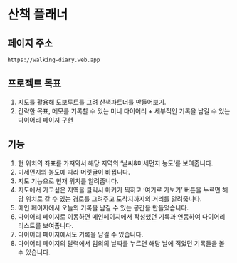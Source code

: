 # 산책 플래너

## 페이지 주소

    https://walking-diary.web.app

## 프로젝트 목표

1. 지도를 활용해 도보루트를 그려 산책파트너를 만들어보기.
2. 간략한 목표, 메모를 기록할 수 있는 미니 다이어리 + 세부적인 기록을 남길 수 있는 다이어리 페이지 구현

## 기능

1. 현 위치의 좌표를 가져와서 해당 지역의 ‘날씨&미세먼지 농도’를 보여줍니다.
2. 미세먼지의 농도에 따라 머릿글이 바뀝니다.
3. 지도 기능으로 현재 위치를 알려줍니다.
4. 지도에서 가고싶은 지역을 클릭시 마커가 찍히고 ‘여기로 가보기’ 버튼을 누르면
   해당 위치로 갈 수 있는 경로를 그려주고 도착지까지의 거리를 알려줍니다.
5. 메인 페이지에서 오늘의 기록을 남길 수 있는 공간을 만들었습니다.
6. 다이어리 페이지로 이동하면 메인페이지에서 작성했던 기록과 연동하여 다이어리 리스트를 보여줍니다.
7. 다이어리 페이지에서도 기록을 남길 수 있습니다.
8. 다이어리 페이지의 달력에서 임의의 날짜를 누르면 해당 날에 적었던 기록들을 볼 수 있습니다.
